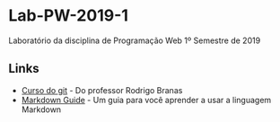 # Lab-PW-2019-1

Laboratório da disciplina de Programação Web 
1º Semestre de 2019
## Links
* [Curso do git](https://www.youtube.com/playlist?list=PLQCmSnNFVYnRdgxOC_ufH58NxlmM6VYd1) - Do professor Rodrigo Branas
* [Markdown Guide](https://github.com/ThiagoNonato/Lab-PW-2019-1) - Um guia para você aprender a usar a linguagem Markdown